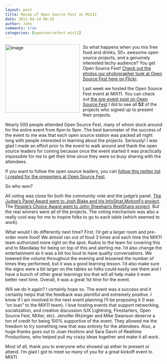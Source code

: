 ```yaml
---
layout: post
title: Recap of Open Source Fest at MIX11
date: 2011-04-24 06:55
author: John
comments: true
categories: [opensourcefest mix11]
---
```

<p><a href="/wp-content/uploads/media/Windows-Live-Writer/1656e50489d9_14FA4/image_2.png"><img style="background-image: none; border-bottom: 0px; border-left: 0px; margin: 0px 10px 10px 0px; padding-left: 0px; padding-right: 0px; display: inline; float: left; border-top: 0px; border-right: 0px; padding-top: 0px" title="image" border="0" alt="image" align="left" src="/wp-content/uploads/media/Windows-Live-Writer/1656e50489d9_14FA4/image_thumb.png" width="239" height="219"></a>So what happens when you mix free food and drinks, 50+ awesome open source projects, and a genuinely interested techy audience? You get Open Source Fest! <a href="http://www.flickr.com/photos/johnpapa/sets/72157626548554856/detail/">Check out the photos our photographer took at Open Source Fest here on Flickr</a>.  <p>Last week we hosted the Open Source Fest event at MIX11. You can check out <a href="/osfmix11list">the pre-event post on Open Source Fest</a> I did to see all <strong>52</strong> of the projects who signed up to present their projects.  <p>Nearly 500 people attended Open Source Fest, many of whom stuck around for the entire event from 6pm to 9pm. The best barometer of the success of the event to me was that each open source station was packed all night long with people interested in learning about the projects. Seriously! I was glad I made an effort prior to the event to walk around and thank the open source leaders for coming because once the event started it was practically impossible for me to get their time since they were so busy sharing with the attendees.  <p>If you want to follow the open source leaders, you can <a href="http://twitter.com/John_Papa/osfmix11">follow this twitter list I created for the presenters at Open Source Fest</a>.  <p>So who won?  <p>All voting was close for both the community vote and the judge’s panel. <a href="http://motionfx.codeplex.com/">The Judge’s Panel Award went to Josh Blake and his InfoStrat.MotionFx project</a>. The <a href="http://restsharp.org/">People’s Choice Award went to John Sheehan’s RestSharp project</a>. But the real winners were all of the projects. The voting mechanism was also a really cool way for me to inspire folks to go to each table (which seemed to work).  <p>What would I do differently next time? First, I’d get a larger room and pre-order more food! We almost ran out of food 3 times and each time the MIX11 team authorized more right on the spot. Kudos to the team for covering this and to Mandalay for being on top of this and alerting me. I’d also change the entertainment as it was a bit too loud to have quality conversations. We lowered the volume throughout the evening and lessened the number of times they performed, but it was a good learning lesson. I’d also make sure the signs were a bit larger on the tables so folks could easily see them and I have a bunch of other great learnings too that will all help make it even better next time. Overall, it was a great 1st time for the event.  <p>Will we do it again? I certainly hope so. The event was a success and it certainly helps that the feedback was plentiful and extremely positive. I know if I am involved in the next event planning I’ll be proposing it (I was “on loan” to the MIX11 team). I love hosting events that support networking, socialization, and creative discussion (UX Lightning, Firestarters, Open Source Fest, MIXer, etc). Jennifer Ritzinger and Mike Swanson deserve a ton of credit for being 100% supportive of the event. They allowed me the freedom to try something new that was entirely for the attendees. Also, a huge thanks goes out to Joan Hoshino and Sara Gavin of Realtime Productions, who helped pull my crazy ideas together and make it all work.  <p>Most of all, thank you to everyone who showed up either to present or attend. I’m glad I got to meet so many of you for a great kickoff event to MIX11.

